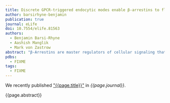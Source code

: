 ```yaml
---
title: Discrete GPCR-triggered endocytic modes enable β-arrestins to flexibly regulate cell signaling
author: barsirhyne-benjamin
publication: true
journal: eLife
doi: 10.7554/elife.81563
authors:
  - Benjamin Barsi-Rhyne
  - Aashish Manglik
  - Mark von Zastrow
abstract: "β-Arrestins are master regulators of cellular signaling that operate by desensitizing ligand-activated G-protein-coupled receptors (GPCRs) at the plasma membrane and promoting their subsequent endocytosis. The endocytic activity of β-arrestins is ligand dependent, triggered by GPCR binding, and increasingly recognized to have a multitude of downstream signaling and trafficking consequences that are specifically programmed by the bound GPCR. However, only one biochemical ‘mode’ for GPCR-mediated triggering of the endocytic activity is presently known – displacement of the β-arrestin C-terminus (CT) to expose clathrin-coated pit-binding determinants that are masked in the inactive state. Here, we revise this view by uncovering a second mode of GPCR-triggered endocytic activity that is independent of the β-arrestin CT and, instead, requires the cytosolic base of the β-arrestin C-lobe (CLB). We further show each of the discrete endocytic modes is triggered in a receptor-specific manner, with GPCRs that bind β-arrestin transiently (‘class A’) primarily triggering the CLB-dependent mode and GPCRs that bind more stably (‘class B’) triggering both the CT and CLB-dependent modes in combination. Moreover, we show that different modes have opposing effects on the net signaling output of receptors – with the CLB-dependent mode promoting rapid signal desensitization and the CT-dependent mode enabling prolonged signaling. Together, these results fundamentally revise understanding of how β-arrestins operate as efficient endocytic adaptors while facilitating diversity and flexibility in the control of cell signaling."
pdbs:
  - FIXME
tags:
  - FIXME
---
```


We recently published ["{{page.title}}"](https://doi.org/{{page.doi}}) in *{{page.journal}}*.

{{page.abstract}}
